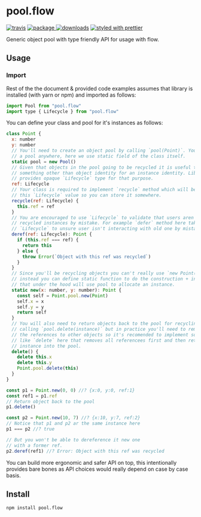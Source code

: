 # pool.flow

[![travis][travis.icon]][travis.url]
[![package][version.icon] ![downloads][downloads.icon]][package.url]
[![styled with prettier][prettier.icon]][prettier.url]

Generic object pool with type friendly API for usage with flow.

## Usage

### Import

Rest of the the document & provided code examples assumes that library is installed (with yarn or npm) and imported as follows:

```js
import Pool from "pool.flow"
import type { Lifecycle } from "pool.flow"
```

You can define your class and pool for it's instances as follows:

```js
class Point {
  x: number
  y: number
  // You'll need to create an object pool by calling `pool(Point)`. You can save
  // a pool anywhere, here we use static field of the class itself.
  static pool = new Pool()
  // Given that objects in the pool going to be recycled it is useful to use
  // something other than object identity for an instance identity. Library
  // provides opaque `Lifecycle` type for that purpose.
  ref: Lifecycle
  // Your class is required to implement `recycle` method which will be given
  // this `Lifecycle` value so you can store it somewhere.
  recycle(ref: Lifecycle) {
    this.ref = ref
  }
  // You are encouraged to use `Lifecycle` to validate that users aren't using
  // recycled instances by mistake. For example `defer` method here takes
  // `Lifecycle` to unsure user isn't interacting with old one by mistake.
  deref(ref: Lifecycle): Point {
    if (this.ref === ref) {
      return this
    } else {
      throw Error(`Object with this ref was recycled`)
    }
  }
  // Since you'll be recycling objects you can't really use `new Point(x, y)`
  // instead you can define static function to do the construction + initialization
  // that under the hood will use pool to allocate an instance.
  static new(x: number, y: number): Point {
    const self = Point.pool.new(Point)
    self.x = x
    self.y = y
    return self
  }
  // You will also need to return objects back to the pool for recycling by
  // calling `pool.delete(instance)` but in practice you'll need to remove all
  // the references to other objects so it's recomended to implement some method
  // like `delete` here that removes all referencees first and then returns
  // instance into the pool.
  delete() {
    delete this.x
    delete this.y
    Point.pool.delete(this)
  }
}

const p1 = Point.new(0, 0) //? {x:0, y:0, ref:1}
const ref1 = p1.ref
// Return object back to the pool
p1.delete()

const p2 = Point.new(10, 7) //? {x:10, y:7, ref:2}
// Notice that p1 and p2 ar the same instance here
p1 === p2 //? true

// But you won't be able to dereference it new one
// with a former ref.
p2.deref(ref1) //? Error: Object with this ref was recycled
```

You can build more ergonomic and safer API on top, this intentionally provides
bare bones as API choices would really depend on case by case basis.

## Install

    npm install pool.flow

[travis.icon]: https://travis-ci.org/Gozala/pool.flow.svg?branch=master
[travis.url]: https://travis-ci.org/Gozala/pool.flow
[version.icon]: https://img.shields.io/npm/v/pool.flow.svg
[downloads.icon]: https://img.shields.io/npm/dm/pool.flow.svg
[package.url]: https://npmjs.org/package/pool.flow
[downloads.image]: https://img.shields.io/npm/dm/pool.flow.svg
[downloads.url]: https://npmjs.org/package/pool.flow
[prettier.icon]: https://img.shields.io/badge/styled_with-prettier-ff69b4.svg
[prettier.url]: https://github.com/prettier/prettier
